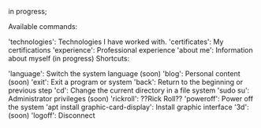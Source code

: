 in progress;

Available commands:

'technologies': Technologies I have worked with.
'certificates': My certifications
'experience': Professional experience
'about me': Information about myself (in progress)
Shortcuts:

'language': Switch the system language (soon)
'blog': Personal content (soon)
'exit': Exit a program or system 
'back': Return to the beginning or previous step
'cd': Change the current directory in a file system
'sudo su': Administrator privileges (soon)
'rickroll': ??Rick Roll??
'poweroff': Power off the system
'apt install graphic-card-display': Install graphic interface
'3d': (soon)
'logoff': Disconnect 
